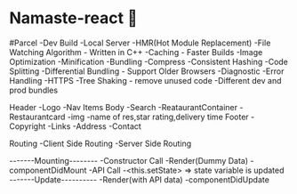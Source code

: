 # Namaste-react 🚀

#Parcel
    -Dev Build
    -Local Server
    -HMR(Hot Module Replacement)
    -File Watching Algorithm - Written in C++
    -Caching - Faster Builds
    -Image Optimization
    -Minification
    -Bundling
    -Compress
    -Consistent Hashing
    -Code Splitting
    -Differential Bundling - Support Older Browsers
    -Diagnostic
    -Error Handling
    -HTTPS
    -Tree Shaking - remove unused code
    -Different dev and prod bundles 

Header 
    -Logo
    -Nav Items
Body
    -Search
    -ReataurantContainer
    -Restaurantcard
        -img
        -name of res,star rating,delivery time
Footer
    -Copyright
    -Links
    -Address
    -Contact

Routing 
    -Client Side Routing 
    -Server Side Routing

-------Mounting--------
    -Constructor Call
    -Render(Dummy Data)
    -componentDidMount
        -API Call
        -<this.setState> => state variable is updated
-------Update----------
    -Render(with API data)
    -componentDidUpdate